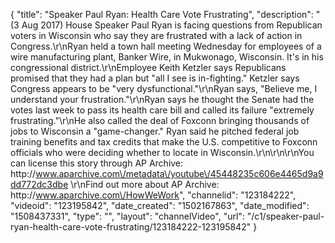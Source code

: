 {
    "title": "Speaker Paul Ryan: Health Care Vote Frustrating",
    "description": "(3 Aug 2017) House Speaker Paul Ryan is facing questions from Republican voters in Wisconsin who say they are frustrated with a lack of action in Congress.\r\nRyan held a town hall meeting Wednesday for employees of a wire manufacturing plant, Banker Wire, in Mukwonago, Wisconsin. It's in his congressional district.\r\nEmployee Keith Ketzler says Republicans promised that they had a plan but \"all I see is in-fighting.\" Ketzler says Congress appears to be \"very dysfunctional.\"\r\nRyan says, \"Believe me, I understand your frustration.\"\r\nRyan says he thought the Senate had the votes last week to pass its health care bill and called its failure \"extremely frustrating.\"\r\nHe also called the deal of Foxconn bringing thousands of jobs to Wisconsin a \"game-changer.\" Ryan said he pitched federal job training benefits and tax credits that make the U.S. competitive to Foxconn officials who were deciding whether to locate in Wisconsin.\r\n\r\n\r\nYou can license this story through AP Archive: http:\/\/www.aparchive.com\/metadata\/youtube\/45448235c606e4465d9a9dd772dc3dbe \r\nFind out more about AP Archive: http:\/\/www.aparchive.com\/HowWeWork",
    "channelid": "123184222",
    "videoid": "123195842",
    "date_created": "1502167863",
    "date_modified": "1508437331",
    "type": "",
    "layout": "channelVideo",
    "url": "\/c1\/speaker-paul-ryan-health-care-vote-frustrating\/123184222-123195842"
}